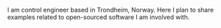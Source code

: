 I am control engineer based in Trondheim, Norway. 
Here I plan to share examples related to open-sourced software I am involved with. 